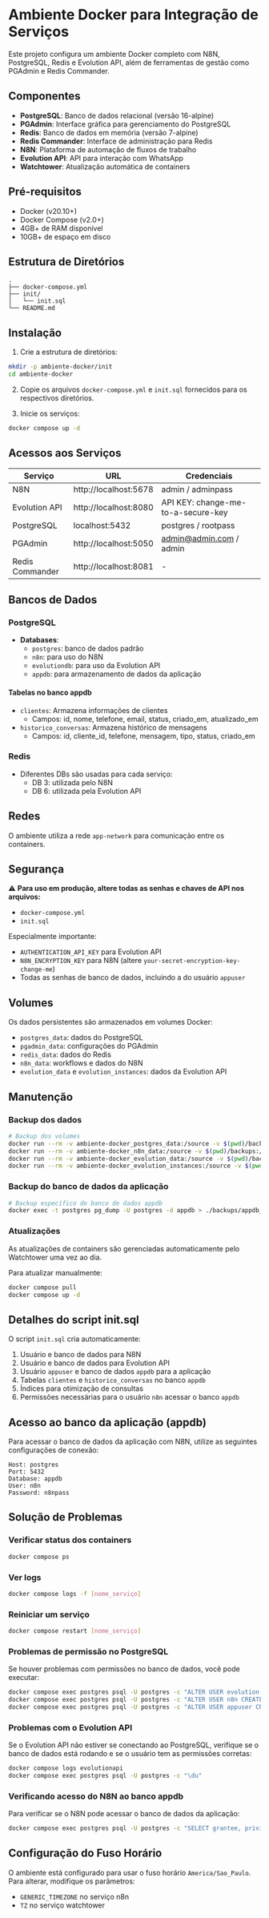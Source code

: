 # Ambiente Docker para Integração de Serviços

Este projeto configura um ambiente Docker completo com N8N, PostgreSQL, Redis e Evolution API, além de ferramentas de gestão como PGAdmin e Redis Commander.

## Componentes

- **PostgreSQL**: Banco de dados relacional (versão 16-alpine)
- **PGAdmin**: Interface gráfica para gerenciamento do PostgreSQL
- **Redis**: Banco de dados em memória (versão 7-alpine)
- **Redis Commander**: Interface de administração para Redis
- **N8N**: Plataforma de automação de fluxos de trabalho
- **Evolution API**: API para interação com WhatsApp
- **Watchtower**: Atualização automática de containers

## Pré-requisitos

- Docker (v20.10+)
- Docker Compose (v2.0+)
- 4GB+ de RAM disponível
- 10GB+ de espaço em disco

## Estrutura de Diretórios

```
.
├── docker-compose.yml
├── init/
│   └── init.sql
└── README.md
```

## Instalação

1. Crie a estrutura de diretórios:

```bash
mkdir -p ambiente-docker/init
cd ambiente-docker
```

2. Copie os arquivos `docker-compose.yml` e `init.sql` fornecidos para os respectivos diretórios.

3. Inicie os serviços:

```bash
docker compose up -d
```

## Acessos aos Serviços

| Serviço | URL | Credenciais |
|---------|-----|-------------|
| N8N | http://localhost:5678 | admin / adminpass |
| Evolution API | http://localhost:8080 | API KEY: change-me-to-a-secure-key |
| PostgreSQL | localhost:5432 | postgres / rootpass |
| PGAdmin | http://localhost:5050 | admin@admin.com / admin |
| Redis Commander | http://localhost:8081 | - |

## Bancos de Dados

### PostgreSQL
- **Databases**: 
  - `postgres`: banco de dados padrão
  - `n8n`: para uso do N8N
  - `evolutiondb`: para uso da Evolution API
  - `appdb`: para armazenamento de dados da aplicação

#### Tabelas no banco appdb
- `clientes`: Armazena informações de clientes
  - Campos: id, nome, telefone, email, status, criado_em, atualizado_em
- `historico_conversas`: Armazena histórico de mensagens
  - Campos: id, cliente_id, telefone, mensagem, tipo, status, criado_em

### Redis
- Diferentes DBs são usadas para cada serviço:
  - DB 3: utilizada pelo N8N
  - DB 6: utilizada pela Evolution API

## Redes

O ambiente utiliza a rede `app-network` para comunicação entre os containers.

## Segurança

⚠️ **Para uso em produção, altere todas as senhas e chaves de API nos arquivos:**
- `docker-compose.yml` 
- `init.sql`

Especialmente importante:
- `AUTHENTICATION_API_KEY` para Evolution API
- `N8N_ENCRYPTION_KEY` para N8N (altere `your-secret-encryption-key-change-me`)
- Todas as senhas de banco de dados, incluindo a do usuário `appuser`

## Volumes

Os dados persistentes são armazenados em volumes Docker:
- `postgres_data`: dados do PostgreSQL
- `pgadmin_data`: configurações do PGAdmin
- `redis_data`: dados do Redis
- `n8n_data`: workflows e dados do N8N
- `evolution_data` e `evolution_instances`: dados da Evolution API

## Manutenção

### Backup dos dados

```bash
# Backup dos volumes
docker run --rm -v ambiente-docker_postgres_data:/source -v $(pwd)/backups:/backup alpine tar -czf /backup/postgres-backup.tar.gz -C /source .
docker run --rm -v ambiente-docker_n8n_data:/source -v $(pwd)/backups:/backup alpine tar -czf /backup/n8n-backup.tar.gz -C /source .
docker run --rm -v ambiente-docker_evolution_data:/source -v $(pwd)/backups:/backup alpine tar -czf /backup/evolution-backup.tar.gz -C /source .
docker run --rm -v ambiente-docker_evolution_instances:/source -v $(pwd)/backups:/backup alpine tar -czf /backup/evolution-instances-backup.tar.gz -C /source .
```

### Backup do banco de dados da aplicação

```bash
# Backup específico do banco de dados appdb
docker exec -t postgres pg_dump -U postgres -d appdb > ./backups/appdb_backup_$(date +%Y%m%d%H%M%S).sql
```

### Atualizações

As atualizações de containers são gerenciadas automaticamente pelo Watchtower uma vez ao dia.

Para atualizar manualmente:

```bash
docker compose pull
docker compose up -d
```

## Detalhes do script init.sql

O script `init.sql` cria automaticamente:

1. Usuário e banco de dados para N8N
2. Usuário e banco de dados para Evolution API
3. Usuário `appuser` e banco de dados `appdb` para a aplicação
4. Tabelas `clientes` e `historico_conversas` no banco `appdb`
5. Índices para otimização de consultas
6. Permissões necessárias para o usuário `n8n` acessar o banco `appdb`

## Acesso ao banco da aplicação (appdb)

Para acessar o banco de dados da aplicação com N8N, utilize as seguintes configurações de conexão:

```
Host: postgres
Port: 5432
Database: appdb
User: n8n
Password: n8npass
```

## Solução de Problemas

### Verificar status dos containers
```bash
docker compose ps
```

### Ver logs
```bash
docker compose logs -f [nome_serviço]
```

### Reiniciar um serviço
```bash
docker compose restart [nome_serviço]
```

### Problemas de permissão no PostgreSQL
Se houver problemas com permissões no banco de dados, você pode executar:

```bash
docker compose exec postgres psql -U postgres -c "ALTER USER evolution CREATEDB;"
docker compose exec postgres psql -U postgres -c "ALTER USER n8n CREATEDB;"
docker compose exec postgres psql -U postgres -c "ALTER USER appuser CREATEDB;"
```

### Problemas com o Evolution API
Se o Evolution API não estiver se conectando ao PostgreSQL, verifique se o banco de dados está rodando e se o usuário tem as permissões corretas:

```bash
docker compose logs evolutionapi
docker compose exec postgres psql -U postgres -c "\du"
```

### Verificando acesso do N8N ao banco appdb
Para verificar se o N8N pode acessar o banco de dados da aplicação:

```bash
docker compose exec postgres psql -U postgres -c "SELECT grantee, privilege_type FROM information_schema.role_table_grants WHERE table_name='clientes' AND table_schema='public';"
```

## Configuração do Fuso Horário

O ambiente está configurado para usar o fuso horário `America/Sao_Paulo`. Para alterar, modifique os parâmetros:
- `GENERIC_TIMEZONE` no serviço n8n
- `TZ` no serviço watchtower